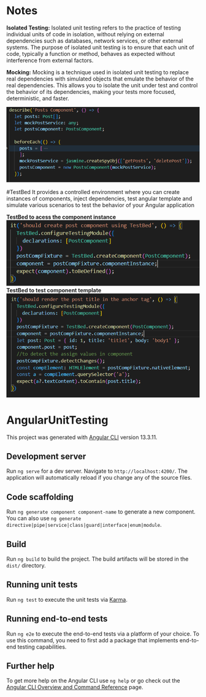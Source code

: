# Notes

**Isolated Testing:** Isolated unit testing refers to the practice of testing individual units of code in isolation, without relying on external dependencies such as databases, network services, or other external systems. The purpose of isolated unit testing is to ensure that each unit of code, typically a function or method, behaves as expected without interference from external factors.

**Mocking:** Mocking is a technique used in isolated unit testing to replace real dependencies with simulated objects that emulate the behavior of the real dependencies. This allows you to isolate the unit under test and control the behavior of its dependencies, making your tests more focused, deterministic, and faster. 

![Alt text](image.png)

#TestBed
It provides a controlled environment where you can create instances of components, inject dependencies, test angular template
and simulate various scenarios to test the behavior of your Angular application

**TestBed to acess the component instance**
![Alt text](image-2.png)
**TestBed to test component template**
![Alt text](image-1.png)
# AngularUnitTesting

This project was generated with [Angular CLI](https://github.com/angular/angular-cli) version 13.3.11.

## Development server

Run `ng serve` for a dev server. Navigate to `http://localhost:4200/`. The application will automatically reload if you change any of the source files.

## Code scaffolding

Run `ng generate component component-name` to generate a new component. You can also use `ng generate directive|pipe|service|class|guard|interface|enum|module`.

## Build

Run `ng build` to build the project. The build artifacts will be stored in the `dist/` directory.

## Running unit tests

Run `ng test` to execute the unit tests via [Karma](https://karma-runner.github.io).

## Running end-to-end tests

Run `ng e2e` to execute the end-to-end tests via a platform of your choice. To use this command, you need to first add a package that implements end-to-end testing capabilities.

## Further help

To get more help on the Angular CLI use `ng help` or go check out the [Angular CLI Overview and Command Reference](https://angular.io/cli) page.

